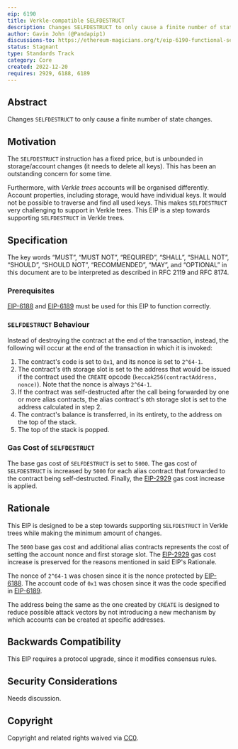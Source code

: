 ```yaml
---
eip: 6190
title: Verkle-compatible SELFDESTRUCT
description: Changes SELFDESTRUCT to only cause a finite number of state changes
author: Gavin John (@Pandapip1)
discussions-to: https://ethereum-magicians.org/t/eip-6190-functional-selfdestruct/12232
status: Stagnant
type: Standards Track
category: Core
created: 2022-12-20
requires: 2929, 6188, 6189
---
```


## Abstract

Changes `SELFDESTRUCT` to only cause a finite number of state changes.

## Motivation

The `SELFDESTRUCT` instruction has a fixed price, but is unbounded in storage/account changes (it needs to delete all keys). This has been an outstanding concern for some time.

Furthermore, with *Verkle trees* accounts will be organised differently. Account properties, including storage, would have individual keys. It would not be possible to traverse and find all used keys. This makes `SELFDESTRUCT` very challenging to support in Verkle trees. This EIP is a step towards supporting `SELFDESTRUCT` in Verkle trees.

## Specification

The key words “MUST”, “MUST NOT”, “REQUIRED”, “SHALL”, “SHALL NOT”, “SHOULD”, “SHOULD NOT”, “RECOMMENDED”, “MAY”, and “OPTIONAL” in this document are to be interpreted as described in RFC 2119 and RFC 8174.

### Prerequisites

[EIP-6188](https://eips.fyi/6188) and [EIP-6189](https://eips.fyi/6189) must be used for this EIP to function correctly.

### `SELFDESTRUCT` Behaviour

Instead of destroying the contract at the end of the transaction, instead, the following will occur at the end of the transaction in which it is invoked:

1. The contract's code is set to `0x1`, and its nonce is set to `2^64-1`.
2. The contract's `0`th storage slot is set to the address that would be issued if the contract used the `CREATE` opcode (`keccak256(contractAddress, nonce)`). Note that the nonce is always `2^64-1`.
3. If the contract was self-destructed after the call being forwarded by one or more alias contracts, the alias contract's `0`th storage slot is set to the address calculated in step 2.
4. The contract's balance is transferred, in its entirety, to the address on the top of the stack.
5. The top of the stack is popped.

### Gas Cost of `SELFDESTRUCT`

The base gas cost of `SELFDESTRUCT` is set to `5000`. The gas cost of `SELFDESTRUCT` is increased by `5000` for each alias contract that forwarded to the contract being self-destructed. Finally, the [EIP-2929](https://eips.fyi/2929) gas cost increase is applied.

## Rationale

This EIP is designed to be a step towards supporting `SELFDESTRUCT` in Verkle trees while making the minimum amount of changes.

The `5000` base gas cost and additional alias contracts represents the cost of setting the account nonce and first storage slot. The [EIP-2929](https://eips.fyi/2929) gas cost increase is preserved for the reasons mentioned in said EIP's Rationale.

The nonce of `2^64-1` was chosen since it is the nonce protected by [EIP-6188](https://eips.fyi/6188). The account code of `0x1` was chosen since it was the code specified in [EIP-6189](https://eips.fyi/6189).

The address being the same as the one created by `CREATE` is designed to reduce possible attack vectors by not introducing a new mechanism by which accounts can be created at specific addresses.

## Backwards Compatibility

This EIP requires a protocol upgrade, since it modifies consensus rules.

## Security Considerations

Needs discussion.

## Copyright

Copyright and related rights waived via [CC0](/LICENSE.md).
